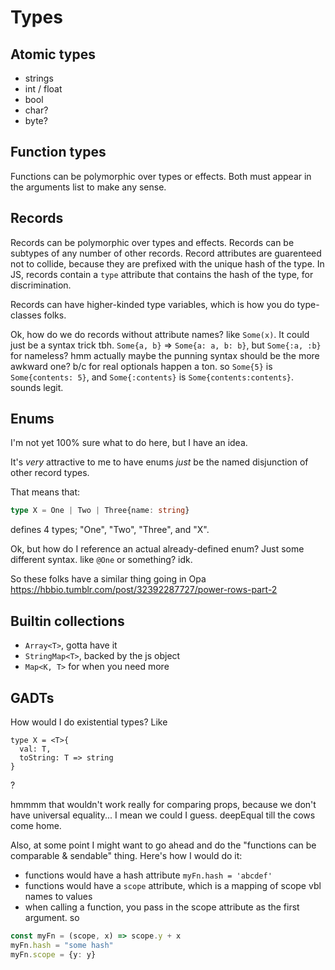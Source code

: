 # Types


## Atomic types

- strings
- int / float
- bool
- char?
- byte?

## Function types

Functions can be polymorphic over types or effects. Both must appear in the arguments list to make any sense.

## Records

Records can be polymorphic over types and effects.
Records can be subtypes of any number of other records.
Record attributes are guarenteed not to collide, because they are prefixed with the unique hash of the type.
In JS, records contain a `type` attribute that contains the hash of the type, for discrimination.

Records can have higher-kinded type variables, which is how you do type-classes folks.


Ok, how do we do records without attribute names? like `Some(x)`.
It could just be a syntax trick tbh.
`Some{a, b}` => `Some{a: a, b: b}`, but `Some{:a, :b}` for nameless?
hmm actually maybe the punning syntax should be the more awkward one? b/c for real optionals happen a ton.
so `Some{5}` is `Some{contents: 5}`, and `Some{:contents}` is `Some{contents:contents}`. sounds legit.


## Enums

I'm not yet 100% sure what to do here, but I have an idea.

It's *very* attractive to me to have enums *just* be the named disjunction of other record types.

That means that:
```ts
type X = One | Two | Three{name: string}
```
defines 4 types; "One", "Two", "Three", and "X".

Ok, but how do I reference an actual already-defined enum?
Just some different syntax. like `@One` or something? idk.

So these folks have a similar thing going in Opa https://hbbio.tumblr.com/post/32392287727/power-rows-part-2

## Builtin collections

- `Array<T>`, gotta have it
- `StringMap<T>`, backed by the js object
- `Map<K, T>` for when you need more


## GADTs

How would I do existential types?
Like
```
type X = <T>{
  val: T,
  toString: T => string
}
```
?

hmmmm that wouldn't work really for comparing props,
because we don't have universal equality...
I mean we could I guess. deepEqual till the cows come home.

Also, at some point I might want to go ahead and do the "functions can be comparable & sendable" thing. Here's how I would do it:
- functions would have a hash attribute `myFn.hash = 'abcdef'`
- functions would have a `scope` attribute, which is a mapping of scope vbl names to values
- when calling a function, you pass in the scope attribute as the first argument.
so
```ts
const myFn = (scope, x) => scope.y + x
myFn.hash = "some hash"
myFn.scope = {y: y}
```
